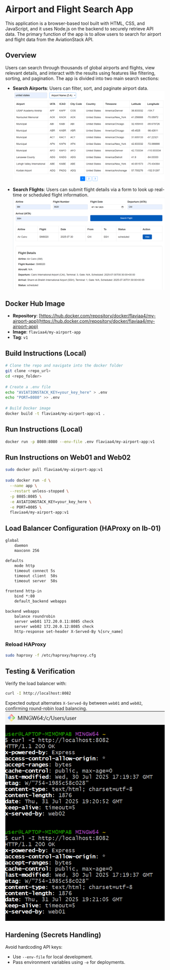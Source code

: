 
# Airport and Flight Search App

This application is a browser-based tool built with HTML, CSS, and JavaScript, and it uses Node.js on the backend to securely retrieve API data. The primary function of the app is to allow users to search for airport and flight data from the AviationStack API.

## Overview

Users can search through thousands of global airports and flights, view relevant details, and interact with the results using features like filtering, sorting, and pagination. The app is divided into two main search sections:
- **Search Airports**: Users can filter, sort, and paginate airport data.
![alt text](image-1.png)

- **Search Flights**: Users can submit flight details via a form to look up real-time or scheduled flight information.
![alt text](image-2.png)

## Docker Hub Image

- **Repository**: [https://hub.docker.com/repository/docker/flaviaa4/my-airport-app](https://hub.docker.com/repository/docker/flaviaa4/my-airport-app)
- **Image**: `flaviaa4/my-airport-app`
- **Tag**: `v1`

## Build Instructions (Local)

```bash
# Clone the repo and navigate into the docker folder
git clone <repo_url>
cd <repo_folder>

# Create a .env file
echo "AVIATIONSTACK_KEY=your_key_here" > .env
echo "PORT=8080" >> .env

# Build Docker image
docker build -t flaviaa4/my-airport-app:v1 .
```

## Run Instructions (Local)

```bash
docker run -p 8080:8080 --env-file .env flaviaa4/my-airport-app:v1
```

## Run Instructions on Web01 and Web02

```bash
sudo docker pull flaviaa4/my-airport-app:v1

sudo docker run -d \
  --name app \
  --restart unless-stopped \
  -p 8085:8085 \
  -e AVIATIONSTACK_KEY=your_key_here \
  -e PORT=8085 \
  flaviaa4/my-airport-app:v1
```

## Load Balancer Configuration (HAProxy on lb-01)

```haproxy
global
    daemon
    maxconn 256

defaults
    mode http
    timeout connect 5s
    timeout client  50s
    timeout server  50s

frontend http-in
    bind *:80
    default_backend webapps

backend webapps
    balance roundrobin
    server web01 172.20.0.11:8085 check
    server web02 172.20.0.12:8085 check
    http-response set-header X-Served-By %[srv_name]
```

### Reload HAProxy

```bash
sudo haproxy -f /etc/haproxy/haproxy.cfg
```

## Testing & Verification

Verify the load balancer with:

```bash
curl -I http://localhost:8082
```

Expected output alternates `X-Served-By` between `web01` and `web02`, confirming round-robin load balancing.
![alt text](image.png)

## Hardening (Secrets Handling)

Avoid hardcoding API keys:
- Use `--env-file` for local development.
- Pass environment variables using `-e` for deployments.
